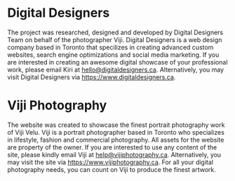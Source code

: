 
# Digital Designers

The project was researched, designed and developed by Digital Designers Team on behalf of the photographer Viji. Digital Designers is a web design company based in Toronto that specilizes in creating advanced custom websites, search engine optimizations and social media marketing. If you are interested in creating an awesome digital showcase of your professional work, please email Kiri at hello@digitaldesigners.ca. Alternatively, you may visit Digital Designers via https://www.digitaldesigners.ca.


# Viji Photography

The website was created to showcase the finest portrait photography work of Viji Velu. Viji is a portrait photographer based in Toronto who specializes in lifestyle, fashion and commercial photography. All assets for the website are property of the owner. If you are interested to use any content of the site, please kindly email Viji at help@vijiphotography.ca. Alternatively, you may visit the site via https://www.vijiphotography.ca. For all your digital photography needs, you can count on Viji to produce the finest artwork.